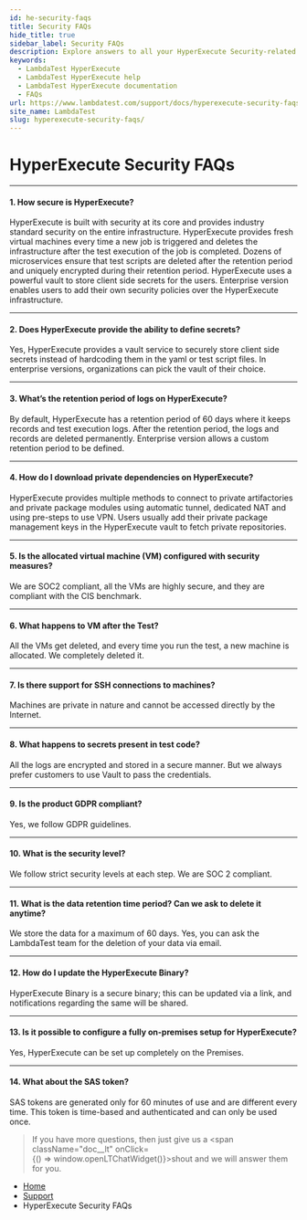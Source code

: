 ```yaml
---
id: he-security-faqs
title: Security FAQs
hide_title: true
sidebar_label: Security FAQs
description: Explore answers to all your HyperExecute Security-related queries with our comprehensive FAQs, designed to clarify all your concerns!
keywords:
  - LambdaTest HyperExecute
  - LambdaTest HyperExecute help
  - LambdaTest HyperExecute documentation
  - FAQs
url: https://www.lambdatest.com/support/docs/hyperexecute-security-faqs/
site_name: LambdaTest
slug: hyperexecute-security-faqs/
---
```


<script type="application/ld+json"
      dangerouslySetInnerHTML={{ __html: JSON.stringify({
       "@context": "https://schema.org",
        "@type": "BreadcrumbList",
        "itemListElement": [{
          "@type": "ListItem",
          "position": 1,
          "name": "Home",
          "item": "https://www.lambdatest.com"
        },{
          "@type": "ListItem",
          "position": 2,
          "name": "Support",
          "item": "https://www.lambdatest.com/support/docs/"
        },{
          "@type": "ListItem",
          "position": 3,
          "name": "Integrations",
          "item": "https://www.lambdatest.com/support/docs/hyperexecute-cli-faqs/"
        }]
      })
    }}
></script>

# HyperExecute Security FAQs

***

#### 1. How secure is HyperExecute?

  HyperExecute is built with security at its core and provides industry standard security on the entire infrastructure. HyperExecute provides fresh virtual machines every time a new job is triggered and deletes the infrastructure after the test execution of the job is completed. Dozens of microservices ensure that test scripts are deleted after the retention period and uniquely encrypted during their retention period. HyperExecute uses a powerful vault to store client side secrets for the users. Enterprise version enables users to add their own security policies over the HyperExecute infrastructure.

***

#### 2. Does HyperExecute provide the ability to define secrets?

  Yes, HyperExecute provides a vault service to securely store client side secrets instead of hardcoding them in the yaml or test script files. In enterprise versions, organizations can pick the vault of their choice.

***

#### 3. What’s the retention period of logs on HyperExecute?

  By default, HyperExecute has a retention period of 60 days where it keeps records and test execution logs. After the retention period, the logs and records are deleted permanently. Enterprise version allows a custom retention period to be defined.

***

#### 4. How do I download private dependencies on HyperExecute?

  HyperExecute provides multiple methods to connect to private artifactories and private package modules using automatic tunnel, dedicated NAT and using pre-steps to use VPN. Users usually add their private package management keys in the HyperExecute vault to fetch private repositories.

***

#### 5. Is the allocated virtual machine (VM) configured with security measures?
We are SOC2 compliant, all the VMs are highly secure, and they are compliant with the CIS benchmark.

***

#### 6. What happens to VM after the Test?
All the VMs get deleted, and every time you run the test, a new machine is allocated. We completely deleted it.

***

#### 7. Is there support for SSH connections to machines?
Machines are private in nature and cannot be accessed directly by the Internet.

***

#### 8. What happens to secrets present in test code?
All the logs are encrypted and stored in a secure manner. But we always prefer customers to use Vault to pass the credentials.
 
***

#### 9. Is the product GDPR compliant?
Yes, we follow GDPR guidelines.

***
 
#### 10. What is the security level?
We follow strict security levels at each step. We are SOC 2 compliant.

***
 
#### 11. What is the data retention time period? Can we ask to delete it anytime?
We store the data for a maximum of 60 days. Yes, you can ask the LambdaTest team for the deletion of your data via email.
 
***

#### 12. How do I update the HyperExecute Binary?
HyperExecute Binary is a secure binary; this can be updated via a link, and notifications regarding the same will be shared.

***

#### 13. Is it possible to configure a fully on-premises setup for HyperExecute?
Yes, HyperExecute can be set up completely on the Premises.

***

#### 14. What about the SAS token?

SAS tokens are generated only for 60 minutes of use and are different every time. This token is time-based and authenticated and can only be used once.


>If you have more questions, then just give us a <span className="doc__lt" onClick={() => window.openLTChatWidget()}>shout</span> and we will answer them for you.

<nav aria-label="breadcrumbs">
  <ul className="breadcrumbs">
    <li className="breadcrumbs__item">
      <a className="breadcrumbs__link" target="_self" href="https://www.lambdatest.com">
        Home
      </a>
    </li>
    <li className="breadcrumbs__item">
      <a className="breadcrumbs__link" target="_self" href="https://www.lambdatest.com/support/docs/">
        Support
      </a>
    </li>
    <li className="breadcrumbs__item breadcrumbs__item--active">
      <span className="breadcrumbs__link">
       HyperExecute Security FAQs
      </span>
    </li>
  </ul>
</nav>